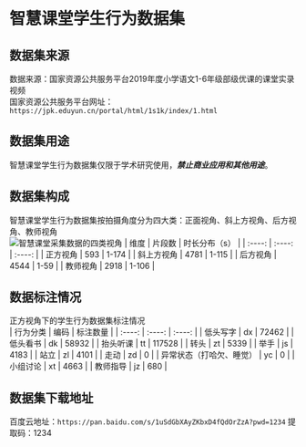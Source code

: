 # 智慧课堂学生行为数据集<br/>

## 数据集来源
数据来源：国家资源公共服务平台2019年度小学语文1-6年级部级优课的课堂实录视频<br/>
国家资源公共服务平台网址：`https://jpk.eduyun.cn/portal/html/1s1k/index/1.html`<br/>
## 数据集用途
智慧课堂学生行为数据集仅限于学术研究使用，___禁止商业应用和其他用途___。<br/>
## 数据集构成
智慧课堂学生行为数据集按拍摄角度分为四大类：正面视角、斜上方视角、后方视角、教师视角<br/>
![智慧课堂采集数据的四类视角](https://github.com/GX1300/Smart-Classroom-Student-Behavior-Dataset/blob/main/智慧课堂采集数据的四类视角.png)
| 维度 | 片段数 | 时长分布（s） |
| :----: | :----: | :----: |
| 正方视角 | 593 | 1-174 |
| 斜上方视角 | 4781 | 1-115 |
| 后方视角 | 4544 | 1-59 |
| 教师视角 | 2918 | 1-106 |

## 数据标注情况
正方视角下的学生行为数据集标注情况<br/>
| 行为分类 | 编码 | 标注数量 |
| :----: | :----: | :----: |
| 低头写字 | dx | 72462 |
| 低头看书 | dk | 58932 |
| 抬头听课 | tt | 117528 |
| 转头 | zt | 5339 |
| 举手 | js | 4183 |
| 站立 | zl | 4101 |
| 走动 | zd | 0 |
| 异常状态（打哈欠、睡觉） | yc | 0 |
| 小组讨论 | xt | 4663 |
| 教师指导 | jz | 680 |

## 数据集下载地址
百度云地址：`https://pan.baidu.com/s/1uSdGbXAyZKbxD4fQdOrZzA?pwd=1234`  提取码：1234<br/>



